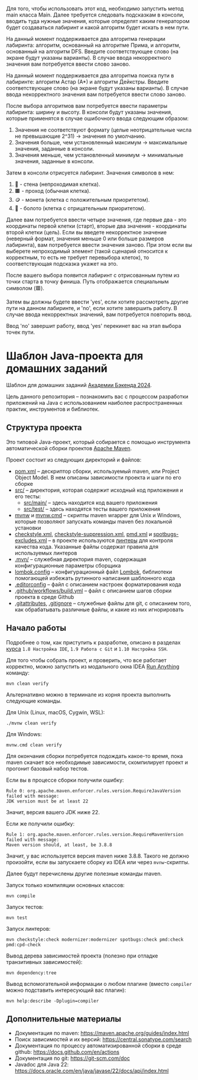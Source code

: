 Для того, чтобы использовать этот код, необходимо запустить
метод main класса Main. Далее требуется следовать подсказкам
в консоли, вводить туда нужные значения, которые определят каким
генератором будет создаваться лабиринт и какой алгоритм будет искать
в нем пути.

На данный момент поддерживается два алгоритма генерации лабиринта:
алгоритм, основанный на алгоритме Прима, и алгоритм, основанный на 
алгоритм DFS. Введите соответствующее слово (на экране будут указаны
варианты). В случае ввода некорректного значения вам потребуется ввести 
слово заново.

На данный момент поддерживается два алгоритма поиска пути в лабиринте:
алгоритм Астар (А*) и алгоритм Дейкстры. Введите соответствующее слово 
(на экране будут указаны варианты). В случае ввода некорректного значения 
вам потребуется ввести слово заново.

После выбора алгоритмов вам потребуется ввести параметры лабиринта: ширину и
высоту. В консоли будут указаны значения, которые применятся в случае ошибочного
ввода следующим образом: 
1) Значения не соответствуют формату (целые неотрицательные числа не превышающие 
2^31) -> значения по умолчанию.
2) Значения больше, чем установленный максимум -> максимальные значения, заданные
в консоли.
3) Значения меньше, чем установленный минимум -> минимальные значения, заданные
в консоли.

Затем в консоли отрисуется лабиринт. Значения символов в нем:
1) 🌳 - стена (непроходимая клетка).
2) 🟫 - проход (обычная клетка).
3) 🪙 - монета (клетка с положительным приоритетом).
4) 🌊 - болото (клетка с отрицательным приоритетом).

Далее вам потребуется ввести четыре значения, где первые два - это
координаты первой клетки (старт), вторые два значения - координаты
второй клетки (цель). Если вы введете некорректное значение (неверный
формат, значения меньше 0 или больше размеров лабиринта), вам потребуется
ввести значения заново. При этом если вы выберете непроходимый элемент (такой 
сценарий относится к корректным, то есть не требует перевыбора клеток), то
соответствующая подсказка укажет на это.

После вашего выбора появится лабиринт с отрисованным путем из точки старта в
точку финиша. Путь отображается специальным символом (🟥).

Затем вы должны будете ввести 'yes', если хотите рассмотреть другие пути на данном
лабиринте, и 'no', если хотите завершить работу. В случае ввода некорректных
значений, вам потребуется повторить ввод.

Ввод 'no' завершит работу, ввод 'yes' перекинет вас на этап выбора точек пути.










# Шаблон Java-проекта для домашних заданий

Шаблон для домашних заданий [Академии Бэкенда 2024][course-url].

Цель данного репозитория – познакомить вас с процессом разработки приложений на
Java с использованием наиболее распространенных практик, инструментов и
библиотек.

## Структура проекта

Это типовой Java-проект, который собирается с помощью инструмента автоматической
сборки проектов [Apache Maven](https://maven.apache.org/).

Проект состоит из следующих директорий и файлов:

- [pom.xml](./pom.xml) – дескриптор сборки, используемый maven, или Project
  Object Model. В нем описаны зависимости проекта и шаги по его сборке
- [src/](./src) – директория, которая содержит исходный код приложения и его
  тесты:
  - [src/main/](./src/main) – здесь находится код вашего приложения
  - [src/test/](./src/test) – здесь находятся тесты вашего приложения
- [mvnw](./mvnw) и [mvnw.cmd](./mvnw.cmd) – скрипты maven wrapper для Unix и
  Windows, которые позволяют запускать команды maven без локальной установки
- [checkstyle.xml](checkstyle.xml),
  [checkstyle-suppression.xml](checkstyle-suppression.xml), [pmd.xml](pmd.xml) и
  [spotbugs-excludes.xml](spotbugs-excludes.xml) – в проекте используются
  [линтеры](https://en.wikipedia.org/wiki/Lint_%28software%29) для контроля
  качества кода. Указанные файлы содержат правила для используемых линтеров
- [.mvn/](./.mvn) – служебная директория maven, содержащая конфигурационные
  параметры сборщика
- [lombok.config](lombok.config) – конфигурационный файл
  [Lombok](https://projectlombok.org/), библиотеки помогающей избежать рутинного
  написания шаблонного кода
- [.editorconfig](.editorconfig) – файл с описанием настроек форматирования кода
- [.github/workflows/build.yml](.github/workflows/build.yml) – файл с описанием
  шагов сборки проекта в среде Github
- [.gitattributes](.gitattributes), [.gitignore](.gitignore) – служебные файлы
  для git, с описанием того, как обрабатывать различные файлы, и какие из них
  игнорировать

## Начало работы

Подробнее о том, как приступить к разработке, описано в разделах
[курса][course-url] `1.8 Настройка IDE`, `1.9 Работа с Git` и
`1.10 Настройка SSH`.

Для того чтобы собрать проект, и проверить, что все работает корректно, можно
запустить из модального окна IDEA
[Run Anything](https://www.jetbrains.com/help/idea/running-anything.html)
команду:

```shell
mvn clean verify
```

Альтернативно можно в терминале из корня проекта выполнить следующие команды.

Для Unix (Linux, macOS, Cygwin, WSL):

```shell
./mvnw clean verify
```

Для Windows:

```shell
mvnw.cmd clean verify
```

Для окончания сборки потребуется подождать какое-то время, пока maven скачает
все необходимые зависимости, скомпилирует проект и прогонит базовый набор
тестов.

Если вы в процессе сборки получили ошибку:

```shell
Rule 0: org.apache.maven.enforcer.rules.version.RequireJavaVersion failed with message:
JDK version must be at least 22
```

Значит, версия вашего JDK ниже 22.

Если же получили ошибку:

```shell
Rule 1: org.apache.maven.enforcer.rules.version.RequireMavenVersion failed with message:
Maven version should, at least, be 3.8.8
```

Значит, у вас используется версия maven ниже 3.8.8. Такого не должно произойти,
если вы запускаете сборку из IDEA или через `mvnw`-скрипты.

Далее будут перечислены другие полезные команды maven.

Запуск только компиляции основных классов:

```shell
mvn compile
```

Запуск тестов:

```shell
mvn test
```

Запуск линтеров:

```shell
mvn checkstyle:check modernizer:modernizer spotbugs:check pmd:check pmd:cpd-check
```

Вывод дерева зависимостей проекта (полезно при отладке транзитивных
зависимостей):

```shell
mvn dependency:tree
```

Вывод вспомогательной информации о любом плагине (вместо `compiler` можно
подставить интересующий вас плагин):

```shell
mvn help:describe -Dplugin=compiler
```

## Дополнительные материалы

- Документация по maven: https://maven.apache.org/guides/index.html
- Поиск зависимостей и их версий: https://central.sonatype.com/search
- Документация по процессу автоматизированной сборки в среде github:
  https://docs.github.com/en/actions
- Документация по git: https://git-scm.com/doc
- Javadoc для Java 22:
  https://docs.oracle.com/en/java/javase/22/docs/api/index.html

[course-url]: https://edu.tinkoff.ru/all-activities/courses/870efa9d-7067-4713-97ae-7db256b73eab

